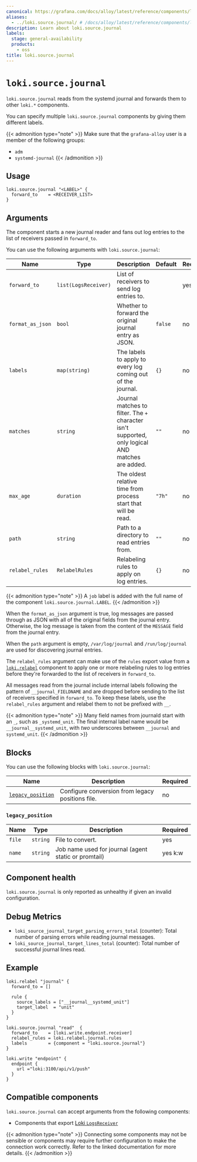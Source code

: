 ```yaml
---
canonical: https://grafana.com/docs/alloy/latest/reference/components/loki/loki.source.journal/
aliases:
  - ../loki.source.journal/ # /docs/alloy/latest/reference/components/loki.source.journal/
description: Learn about loki.source.journal
labels:
  stage: general-availability
  products:
    - oss
title: loki.source.journal
---
```


# `loki.source.journal`

`loki.source.journal` reads from the systemd journal and forwards them to other `loki.*` components.

You can specify multiple `loki.source.journal` components by giving them different labels.

{{< admonition type="note" >}}
Make sure that the `grafana-alloy` user is a member of the following groups:

* `adm`
* `systemd-journal`
{{< /admonition >}}

## Usage

```alloy
loki.source.journal "<LABEL>" {
  forward_to    = <RECEIVER_LIST>
}
```

## Arguments

The component starts a new journal reader and fans out log entries to the list of receivers passed in `forward_to`.

You can use the following arguments with `loki.source.journal`:

| Name             | Type                 | Description                                                                                       | Default | Required |
| ---------------- | -------------------- | ------------------------------------------------------------------------------------------------- | ------- | -------- |
| `forward_to`     | `list(LogsReceiver)` | List of receivers to send log entries to.                                                         |         | yes      |
| `format_as_json` | `bool`               | Whether to forward the original journal entry as JSON.                                            | `false` | no       |
| `labels`         | `map(string)`        | The labels to apply to every log coming out of the journal.                                       | `{}`    | no       |
| `matches`        | `string`             | Journal matches to filter. The `+` character isn't supported, only logical AND matches are added. | `""`    | no       |
| `max_age`        | `duration`           | The oldest relative time from process start that will be read.                                    | `"7h"`  | no       |
| `path`           | `string`             | Path to a directory to read entries from.                                                         | `""`    | no       |
| `relabel_rules`  | `RelabelRules`       | Relabeling rules to apply on log entries.                                                         | `{}`    | no       |

{{< admonition type="note" >}}
A `job` label is added with the full name of the component `loki.source.journal.LABEL`.
{{< /admonition >}}

When the `format_as_json` argument is true, log messages are passed through as JSON with all of the original fields from the journal entry.
Otherwise, the log message is taken from the content of the `MESSAGE` field from the journal entry.

When the `path` argument is empty, `/var/log/journal` and `/run/log/journal` are used for discovering journal entries.

The `relabel_rules` argument can make use of the `rules` export value from a [`loki.relabel`][loki.relabel] component to apply one or more relabeling rules to log entries before they're forwarded to the list of receivers in `forward_to`.

All messages read from the journal include internal labels following the pattern of `__journal_FIELDNAME` and are dropped before sending to the list of receivers specified in `forward_to`.
To keep these labels, use the `relabel_rules` argument and relabel them to not be prefixed with `__`.

{{< admonition type="note" >}}
Many field names from journald start with an `_`, such as `_systemd_unit`.
The final internal label name would be `__journal__systemd_unit`, with _two_ underscores between `__journal` and `systemd_unit`.
{{< /admonition >}}

[loki.relabel]: ../loki.relabel/

## Blocks

You can use the following blocks with `loki.source.journal`:

| Name                                 | Description                                      | Required |
| ------------------------------------ | ------------------------------------------------ | -------- |
| [`legacy_position`][legacy_position] | Configure conversion from legacy positions file. | no       |

[legacy_position]: #legacy_position

### `legacy_position`

| Name   | Type     | Description                                          |  Required |
| ------ | -------- | ---------------------------------------------------- |  -------- |
| `file` | `string` | File to convert.                                     | yes       |
| `name` | `string` | Job name used for journal (agent static or promtail) | yes       k:w

## Component health

`loki.source.journal` is only reported as unhealthy if given an invalid configuration.

## Debug Metrics

* `loki_source_journal_target_parsing_errors_total` (counter): Total number of parsing errors while reading journal messages.
* `loki_source_journal_target_lines_total` (counter): Total number of successful journal lines read.

## Example

```alloy
loki.relabel "journal" {
  forward_to = []

  rule {
    source_labels = ["__journal__systemd_unit"]
    target_label  = "unit"
  }
}

loki.source.journal "read"  {
  forward_to    = [loki.write.endpoint.receiver]
  relabel_rules = loki.relabel.journal.rules
  labels        = {component = "loki.source.journal"}
}

loki.write "endpoint" {
  endpoint {
    url ="loki:3100/api/v1/push"
  }
}
```

<!-- START GENERATED COMPATIBLE COMPONENTS -->

## Compatible components

`loki.source.journal` can accept arguments from the following components:

- Components that export [Loki `LogsReceiver`](../../../compatibility/#loki-logsreceiver-exporters)


{{< admonition type="note" >}}
Connecting some components may not be sensible or components may require further configuration to make the connection work correctly.
Refer to the linked documentation for more details.
{{< /admonition >}}

<!-- END GENERATED COMPATIBLE COMPONENTS -->
